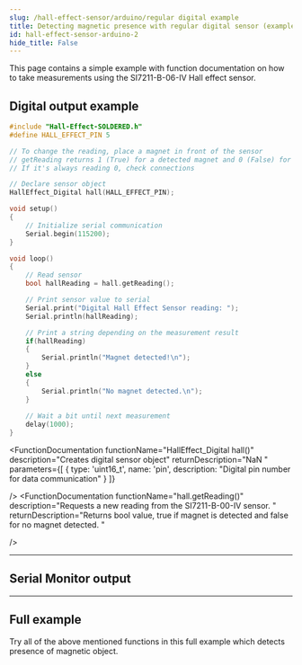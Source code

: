 ```yaml
---
slug: /hall-effect-sensor/arduino/regular digital example
title: Detecting magnetic presence with regular digital sensor (example)
id: hall-effect-sensor-arduino-2 
hide_title: False
---
```

This page contains a simple example with function documentation on how to take measurements using the SI7211-B-06-IV Hall effect sensor.

## Digital output example

```cpp
#include "Hall-Effect-SOLDERED.h"
#define HALL_EFFECT_PIN 5

// To change the reading, place a magnet in front of the sensor
// getReading returns 1 (True) for a detected magnet and 0 (False) for no magnet detected
// If it's always reading 0, check connections

// Declare sensor object
HallEffect_Digital hall(HALL_EFFECT_PIN);

void setup()
{
    // Initialize serial communication
    Serial.begin(115200);
}

void loop()
{
    // Read sensor
    bool hallReading = hall.getReading();

    // Print sensor value to serial
    Serial.print("Digital Hall Effect Sensor reading: ");
    Serial.println(hallReading);

    // Print a string depending on the measurement result
    if(hallReading)
    {
        Serial.println("Magnet detected!\n");
    }
    else
    {
        Serial.println("No magnet detected.\n");
    }
    
    // Wait a bit until next measurement
    delay(1000);
}
```
<FunctionDocumentation
  functionName="HallEffect_Digital hall()"
  description="Creates digital sensor object"
  returnDescription="NaN "
  parameters={[
    { type: 'uint16_t', name: 'pin', description: "Digital pin number for data communication" }
  ]}
  
/>
<FunctionDocumentation
  functionName="hall.getReading()"
  description="Requests a new reading from the SI7211-B-00-IV sensor. "
  returnDescription="Returns bool value, true if magnet is detected and false for no magnet detected. "
  
/>

---

## Serial Monitor output
<CenteredImage src="/img/hall-effect-sensor/hall-effect-sensor_digital_serial_monitor.jpg" alt="SI7211-B-00-IV sensor on board" caption="Output from Serial Monitor" width="400px" />

---

## Full example

Try all of the above mentioned functions in this full example which detects presence of magnetic object.

<QuickLink 
  title="digitalRead.ino" 
  description="Example file for using digital Hall effect sensor."
  url="https://github.com/SolderedElectronics/Soldered-Hall-Effect-Sensor-Arduino-Library/blob/main/examples/digitalRead/digitalRead.ino" 
/>